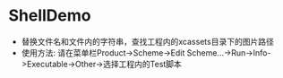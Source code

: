 # ShellDemo
* 替换文件名和文件内的字符串，查找工程内的xcassets目录下的图片路径
* 使用方法:
  请在菜单栏Product->Scheme->Edit Scheme...->Run->Info->Executable->Other->选择工程内的Test脚本
